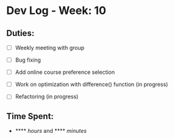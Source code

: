 # Dev Log - Week: 10
 
## Duties:
  - [ ] Weekly meeting with group
  - [ ] Bug fixing
  - [ ] Add online course preference selection
  - [ ] Work on optimization with difference() function (in progress)
  - [ ] Refactoring (in progress)

 
## Time Spent: 
  * **** _hours_ and **** _minutes_
